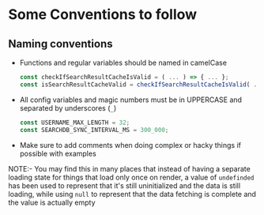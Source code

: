 # Some Conventions to follow

## Naming conventions
- Functions and regular variables should be named in camelCase
    ```typescript
    const checkIfSearchResultCacheIsValid = ( ... ) => { ... };
    const isSearchResultCacheValid = checkIfSearchResultCacheIsValid( ... );
    ```

- All config variables and magic numbers must be in UPPERCASE and separated by underscores (`_`)
    ```typescript
    const USERNAME_MAX_LENGTH = 32;
    const SEARCHDB_SYNC_INTERVAL_MS = 300_000;
    ```

- Make sure to add comments when doing complex or hacky things if possible with examples

NOTE:- You may find this in many places that instead of having a separate loading state for things that load only once on render, a value of `undefinded` has been used to represent that it's still uninitialized and the data is still loading, while using `null` to represent that the data fetching is complete and the value is actually empty
